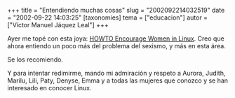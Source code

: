 +++
title = "Entendiendo muchas cosas"
slug = "2002092214032519"
date = "2002-09-22 14:03:25"
[taxonomies]
tema = ["educacion"]
autor = ["Víctor Manuel Jáquez Leal"]
+++

Ayer me topé con esta joya: [HOWTO Encourage Women in
Linux](http://www.nmt.edu/~val/howto.html). Creo que ahora entiendo un
poco más del problema del sexismo, y más en esta área.

Se los recomiendo.

<!-- more -->
Y para intentar redimirme, mando mi admiración y respeto a Aurora,
Judith, Marilu, Lili, Paty, Denyse, Emma y a todas las mujeres que
conozco y se han interesado en conocer Linux.

